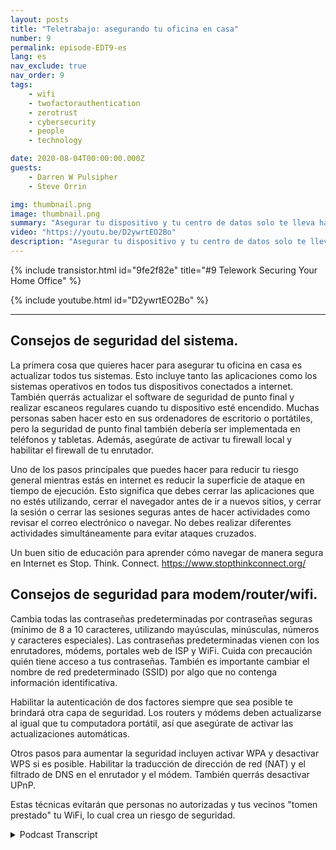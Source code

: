 ```yaml
---
layout: posts
title: "Teletrabajo: asegurando tu oficina en casa"
number: 9
permalink: episode-EDT9-es
lang: es
nav_exclude: true
nav_order: 9
tags:
    - wifi
    - twofactorauthentication
    - zerotrust
    - cybersecurity
    - people
    - technology

date: 2020-08-04T00:00:00.000Z
guests:
    - Darren W Pulsipher
    - Steve Orrin

img: thumbnail.png
image: thumbnail.png
summary: "Asegurar tu dispositivo y tu centro de datos solo te lleva hasta cierto punto. Con más personas trabajando desde casa, es necesario ayudar a tus empleados a asegurar su red doméstica y su área de trabajo. En este episodio, Steve Orrin, CTO federal de Intel, ayuda a Darren a asegurar su red doméstica."
video: "https://youtu.be/D2ywrtEO2Bo"
description: "Asegurar tu dispositivo y tu centro de datos solo te lleva hasta cierto punto. Con más personas trabajando desde casa, es necesario ayudar a tus empleados a asegurar su red doméstica y su área de trabajo. En este episodio, Steve Orrin, CTO federal de Intel, ayuda a Darren a asegurar su red doméstica."
---
```


<div>
{% include transistor.html id="9fe2f82e" title="#9 Telework Securing Your Home Office" %}

{% include youtube.html id="D2ywrtEO2Bo" %}
</div>

---

## Consejos de seguridad del sistema.

La primera cosa que quieres hacer para asegurar tu oficina en casa es actualizar todos tus sistemas. Esto incluye tanto las aplicaciones como los sistemas operativos en todos tus dispositivos conectados a internet. También querrás actualizar el software de seguridad de punto final y realizar escaneos regulares cuando tu dispositivo esté encendido. Muchas personas saben hacer esto en sus ordenadores de escritorio o portátiles, pero la seguridad de punto final también debería ser implementada en teléfonos y tabletas. Además, asegúrate de activar tu firewall local y habilitar el firewall de tu enrutador.

Uno de los pasos principales que puedes hacer para reducir tu riesgo general mientras estás en internet es reducir la superficie de ataque en tiempo de ejecución. Esto significa que debes cerrar las aplicaciones que no estés utilizando, cerrar el navegador antes de ir a nuevos sitios, y cerrar la sesión o cerrar las sesiones seguras antes de hacer actividades como revisar el correo electrónico o navegar. No debes realizar diferentes actividades simultáneamente para evitar ataques cruzados.

Un buen sitio de educación para aprender cómo navegar de manera segura en Internet es Stop. Think. Connect. https://www.stopthinkconnect.org/

## Consejos de seguridad para modem/router/wifi.

Cambia todas las contraseñas predeterminadas por contraseñas seguras (mínimo de 8 a 10 caracteres, utilizando mayúsculas, minúsculas, números y caracteres especiales). Las contraseñas predeterminadas vienen con los enrutadores, módems, portales web de ISP y WiFi. Cuida con precaución quién tiene acceso a tus contraseñas. También es importante cambiar el nombre de red predeterminado (SSID) por algo que no contenga información identificativa.

Habilitar la autenticación de dos factores siempre que sea posible te brindará otra capa de seguridad. Los routers y módems deben actualizarse al igual que tu computadora portátil, así que asegúrate de activar las actualizaciones automáticas.

Otros pasos para aumentar la seguridad incluyen activar WPA y desactivar WPS si es posible. Habilitar la traducción de dirección de red (NAT) y el filtrado de DNS en el enrutador y el módem. También querrás desactivar UPnP.

Estas técnicas evitarán que personas no autorizadas y tus vecinos "tomen prestado" tu WiFi, lo cual crea un riesgo de seguridad.



<details>
<summary> Podcast Transcript </summary>

<p></p>

</details>
